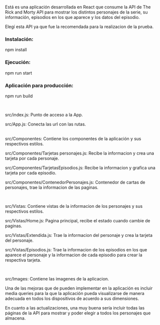 Está es una aplicación desarrollada en React que consume la API de The Rick and Morty API para mostrar los distintos personajes de la serie, su información, episodios en los que aparece y los datos del episodio.

Elegí esta API ya que fue la recomendada para la realizacion de la prueba.

 ### Instalación:
 npm install
<br>
### Ejecución: 
npm run start
<br>
### Aplicación para producción: 
npm run build

<br>

src/index.js: Punto de acceso a la App.

src/App.js: Conecta las url con las rutas.

<br>
src/Componentes: Contiene los componentes de la aplicación y sus respectivos estilos.

src/Componentes/Tarjetas personajes.js: Recibe la informacion y crea una tarjeta por cada personaje.

src/Componentes/TarjetasEpisodios.js: Recibe la informacion y grafica una tarjeta por cada episodio.

src/Componentes/ContenedorPersonajes.js: Contenedor de cartas de personajes, trae la informacion de las paginas.

<br>

src/Vistas: Contiene vistas de la informacion de los personajes y sus respectivos estilos.

src/Vistas/Home.js: Pagina principal, recibe el estado cuando cambie de paginas.

src/Vistas/Extendida.js: Trae la informacion del personaje y crea la tarjeta del personaje.

src/Vistas/Episodios.js: Trae la informacion de los episodios en los que aparece el personaje y la informacion de cada episodio para crear la respectiva tarjeta.

<br>

src/Images: Contiene las imagenes de la aplicacion.
<br>

Una de las mejoras que de pueden implementar en la aplicación es incluir media queries para la que la aplicación pueda visualizarse de manera adecuada en todos los dispositivos de acuerdo a sus dimensiones.

En cuanto a las actualizaciones, una muy buena sería incluir todas las páginas de la API para mostrar y poder elegir a todos los personajes que almacena.